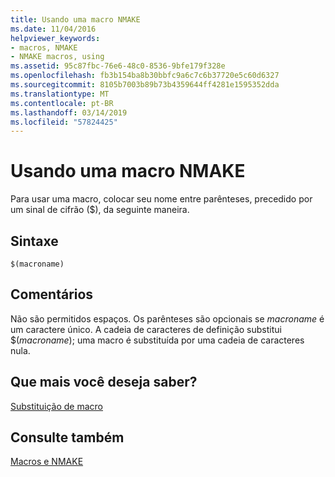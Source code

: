 ```yaml
---
title: Usando uma macro NMAKE
ms.date: 11/04/2016
helpviewer_keywords:
- macros, NMAKE
- NMAKE macros, using
ms.assetid: 95c87fbc-76e6-48c0-8536-9bfe179f328e
ms.openlocfilehash: fb3b154ba8b30bbfc9a6c7c6b37720e5c60d6327
ms.sourcegitcommit: 8105b7003b89b73b4359644ff4281e1595352dda
ms.translationtype: MT
ms.contentlocale: pt-BR
ms.lasthandoff: 03/14/2019
ms.locfileid: "57824425"
---
```

# <a name="using-an-nmake-macro"></a>Usando uma macro NMAKE

Para usar uma macro, colocar seu nome entre parênteses, precedido por um sinal de cifrão ($), da seguinte maneira.

## <a name="syntax"></a>Sintaxe

```
$(macroname)
```

## <a name="remarks"></a>Comentários

Não são permitidos espaços. Os parênteses são opcionais se *macroname* é um caractere único. A cadeia de caracteres de definição substitui $(*macroname*); uma macro é substituída por uma cadeia de caracteres nula.

## <a name="what-do-you-want-to-know-more-about"></a>Que mais você deseja saber?

[Substituição de macro](macro-substitution.md)

## <a name="see-also"></a>Consulte também

[Macros e NMAKE](macros-and-nmake.md)
